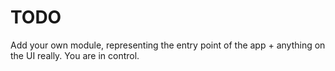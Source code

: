 # TODO

Add your own module, representing the entry point of the app + anything on the UI really. You are in control.
